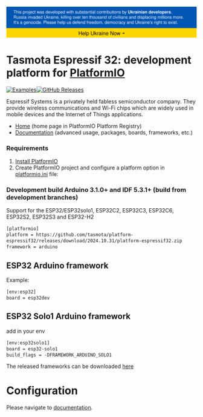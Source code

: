 [![Build_special_firmware](https://raw.githubusercontent.com/vshymanskyy/StandWithUkraine/main/banner-direct.svg)](https://github.com/vshymanskyy/StandWithUkraine/blob/main/docs/README.md)


# Tasmota Espressif 32: development platform for [PlatformIO](http://platformio.org)

[![Examples](https://github.com/Jason2866/platform-espressif32/actions/workflows/examples.yml/badge.svg)](https://github.com/Jason2866/platform-espressif32/actions/workflows/examples.yml)[![GitHub Releases](https://img.shields.io/github/downloads/tasmota/platform-espressif32/total?label=downloads)](https://github.com/tasmota/platform-espressif32/releases/latest)

Espressif Systems is a privately held fabless semiconductor company. They provide wireless communications and Wi-Fi chips which are widely used in mobile devices and the Internet of Things applications.

* [Home](http://platformio.org/platforms/espressif32) (home page in PlatformIO Platform Registry)
* [Documentation](http://docs.platformio.org/page/platforms/espressif32.html) (advanced usage, packages, boards, frameworks, etc.)

### Requirements

1. [Install PlatformIO](http://platformio.org)
2. Create PlatformIO project and configure a platform option in [platformio.ini](http://docs.platformio.org/page/projectconf.html) file:

### Development build Arduino 3.1.0+ and IDF 5.3.1+ (build from development branches)
Support for the ESP32/ESP32solo1, ESP32C2, ESP32C3, ESP32C6, ESP32S2, ESP32S3 and ESP32-H2
```                  
[platformio]
platform = https://github.com/tasmota/platform-espressif32/releases/download/2024.10.31/platform-espressif32.zip
framework = arduino
```

## ESP32 Arduino framework

Example:
```
[env:esp32]
board = esp32dev
```

## ESP32 Solo1 Arduino framework

add in your env
```
[env:esp32solo1]
board = esp32-solo1
build_flags = -DFRAMEWORK_ARDUINO_SOLO1
```
The released frameworks can be downloaded [here](https://github.com/tasmota/arduino-esp32/releases)

# Configuration

Please navigate to [documentation](http://docs.platformio.org/page/platforms/espressif32.html).

